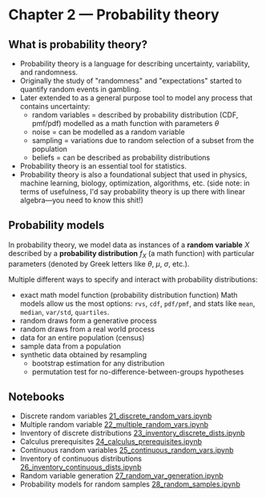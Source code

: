 # Chapter 2 — Probability theory



## What is probability theory?

- Probability theory is a language for describing uncertainty, variability, and randomness.
- Originally the study of "randomness" and "expectations" started to quantify random events in gambling.
- Later extended to as a general purpose tool to model any process that contains uncertainty:
  - random variables = described by probability distribution (CDF, pmf/pdf) modelled as a math function with parameters $\theta$
  - noise = can be modelled as a random variable
  - sampling = variations due to random selection of a subset from the population
  - beliefs = can be described as probability distributions
- Probability theory is an essential tool for statistics.
- Probability theory is also a foundational subject that used in physics, machine learning,
  biology, optimization, algorithms, etc. (side note: in terms of usefulness,
  I'd say probability theory is up there with linear algebra—you need to know this shit!)



## Probability models

In probability theory, we model data as instances of a **random variable** $X$
described by a **probability distribution** $f_X$ (a math function)
with particular parameters (denoted by Greek letters like $\theta$, $\mu$, $\sigma$, etc.).

Multiple different ways to specify and interact with probability distributions:
- exact math model function (probability distribution function)
  Math models allow us the most options: `rvs`, `cdf`, `pdf/pmf`,
  and stats like `mean`, `median`, `var/std`, `quartiles`.
- random draws form a generative process
- random draws from a real world process
- data for an entire population (census)
- sample data from a population
- synthetic data obtained by resampling
  - bootstrap estimation for any distribution
  - permutation test for no-difference-between-groups hypotheses


## Notebooks

- Discrete random variables [21_discrete_random_vars.ipynb](./21_discrete_random_vars.ipynb)
- Multiple random variable [22_multiple_random_vars.ipynb](./22_multiple_random_vars.ipynb)
- Inventory of discrete distributions [23_inventory_discrete_dists.ipynb](./23_inventory_discrete_dists.ipynb)
- Calculus prerequisites [24_calculus_prerequisites.ipynb](./24_calculus_prerequisites.ipynb)
- Continuous random variables [25_continuous_random_vars.ipynb](./25_continuous_random_vars.ipynb)
- Inventory of continuous distributions [26_inventory_continuous_dists.ipynb](./26_inventory_continuous_dists.ipynb)
- Random variable generation [27_random_var_generation.ipynb](./27_random_var_generation.ipynb)
- Probability models for random samples [28_random_samples.ipynb](./28_random_samples.ipynb)

